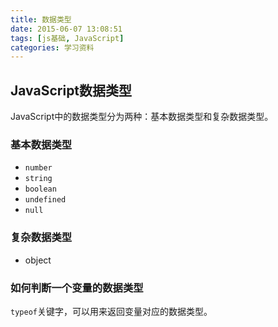 ```yaml
---
title: 数据类型
date: 2015-06-07 13:08:51
tags: [js基础, JavaScript]
categories: 学习资料
---
```


## JavaScript数据类型
JavaScript中的数据类型分为两种：基本数据类型和复杂数据类型。

### 基本数据类型
* `number`
* `string`
* `boolean`
* `undefined`
* `null`

### 复杂数据类型
* object

### 如何判断一个变量的数据类型
`typeof`关键字，可以用来返回变量对应的数据类型。